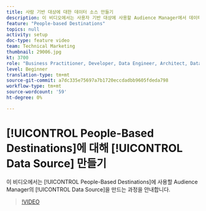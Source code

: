 ```yaml
---
title: 사람 기반 대상에 대한 데이터 소스 만들기
description: 이 비디오에서는 사용자 기반 대상에 사용할 Audience Manager에서 데이터 소스를 만드는 과정을 안내합니다.
feature: "People-based Destinations"
topics: null
activity: setup
doc-type: feature video
team: Technical Marketing
thumbnail: 29006.jpg
kt: 3700
role: "Business Practitioner, Developer, Data Engineer, Architect, Data Architect, Administrator, Leader"
level: Beginner
translation-type: tm+mt
source-git-commit: a7dc335e75697a7b1720eccdadbb9605fdeda798
workflow-type: tm+mt
source-wordcount: '59'
ht-degree: 0%

---
```



# [!UICONTROL People-Based Destinations]에 대해 [!UICONTROL Data Source] 만들기

이 비디오에서는 [!UICONTROL People-Based Destinations]에 사용할 Audience Manager의 [!UICONTROL Data Source]을 만드는 과정을 안내합니다.

>[!VIDEO](https://video.tv.adobe.com/v/29006/?quality=12)
